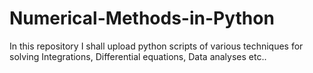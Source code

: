 # Numerical-Methods-in-Python
In this repository I shall upload python scripts of various techniques for solving Integrations, Differential equations, Data analyses etc..
